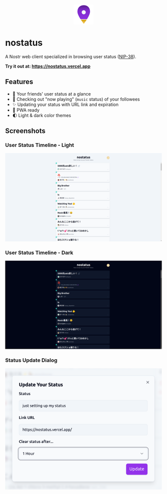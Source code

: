 <p align="center">
<img src="./docs/logo.svg" width="64" height="64" >
<h1>nostatus</h1>

A Nostr web client specialized in browsing user status ([NIP-38](https://github.com/nostr-protocol/nips/blob/master/38.md)).

**Try it out at: https://nostatus.vercel.app**
</p>

## Features

- 👀 Your friends' user status at a glance
- 🎵 Checking out "now playing" (`music` status) of your followees
- ✨ Updating your status with URL link and expiration
- 📲 PWA ready
- 🌓 Light & dark color themes


## Screenshots

### User Status Timeline - Light
![timeline light](./docs/timeline_light.png)

### User Status Timeline - Dark
![timeline dark](./docs/timeline_dark.png)

### Status Update Dialog
![update dialog](./docs/update_dialog.png)

